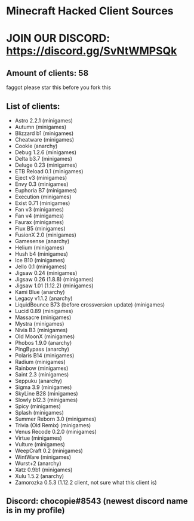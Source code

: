# Minecraft Hacked Client Sources

# JOIN OUR DISCORD: https://discord.gg/SvNtWMPSQk

## Amount of clients: 58

faggot please star this before you fork this

## List of clients:

* Astro 2.2.1 (minigames)
* Autumn (minigames)
* Blizzard b1 (minigames)
* Cheatware (minigames)
* Cookie (anarchy)
* Debug 1.2.6 (minigames)
* Delta b3.7 (minigames)
* Deluge 0.23 (minigames)
* ETB Reload 0.1 (minigames)
* Eject v3 (minigames)
* Envy 0.3 (minigames)
* Euphoria B7 (minigames)
* Execution (minigames)
* Exist 0.71 (minigames)
* Fan v3 (minigames)
* Fan v4 (minigames)
* Faurax (minigames)
* Flux B5 (minigames)
* FusionX 2.0 (minigames)
* Gamesense (anarchy)
* Helium (minigames)
* Hush b4 (minigames)
* Ice B10 (minigames)
* Jello 0.1 (minigames)
* Jigsaw 0.24 (minigames)
* Jigsaw 0.26 (1.8.8) (minigames)
* Jigsaw 1.01 (1.12.2) (minigames)
* Kami Blue (anarchy)
* Legacy v1.1.2 (anarchy)
* LiquidBounce B73 (before crossversion update) (minigames)
* Lucid 0.89 (minigames)
* Massacre (minigames)
* Mystra (minigames)
* Nivia B3 (minigames)
* Old MoonX (minigames)
* Phobos 1.9.0 (anarchy)
* PingBypass (anarchy)
* Polaris B14 (minigames)
* Radium (minigames)
* Rainbow (minigames)
* Saint 2.3 (minigames)
* Seppuku (anarchy)
* Sigma 3.9 (minigames)
* SkyLine B28 (minigames)
* Slowly b12.3 (minigames)
* Spicy (minigames)
* Splash (minigames)
* Summer Reborn 3.0 (minigames)
* Trivia (Old Remix) (minigames)
* Venus Recode 0.2.0 (minigames)
* Virtue (minigames)
* Vulture (minigames)
* WeepCraft 0.2 (minigames)
* WintWare (minigames)
* Wurst+2 (anarchy)
* Xatz 0.9b1 (minigames)
* Xulu 1.5.2 (anarchy)
* Zamorozka 0.5.3 (1.12.2 client, not sure what this client is)

## Discord: chocopie#8543 (newest discord name is in my profile)

